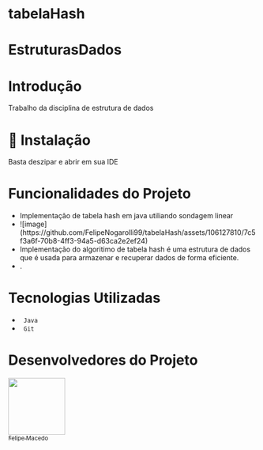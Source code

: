 # tabelaHash

# EstruturasDados


# Introdução
<p> Trabalho da disciplina de estrutura de dados </p>

# 📁 Instalação
<p> Basta deszipar e abrir em sua IDE </p>

 
 #  Funcionalidades do Projeto
 <ul>
 <li> Implementação de tabela hash em java utiliando sondagem linear  </li>
 <li> ![image](https://github.com/FelipeNogarolli99/tabelaHash/assets/106127810/7c5f3a6f-70b8-4ff3-94a5-d63ca2e2ef24)
 </li> 
 <li> Implementação do algoritimo de tabela hash é uma estrutura de dados que é usada para armazenar e recuperar dados de forma eficiente.  </li>  
 <li> . </li>  
 
 
 </ul>
  


 # Tecnologias Utilizadas
 <ul>
 <li> <code> Java </code> </li>

 <li> <code> Git </code> </li>
 
 </ul>
 
 # Desenvolvedores do Projeto
 
 
 [<img src="https://avatars.githubusercontent.com/u/106127810?v=4" width=115><br><sub>Felipe Macedo </sub>](https://github.com/felipenogarolli99) 

